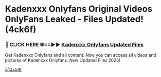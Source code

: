 # Kadenxxx Onlyfans Original Videos 0nlyFans Leaked - Files Updated! (4ck6f)

<h3>🔴 CLICK HERE 🌐==►► <a href="https://tinyurl.com/ehrbuxhb" rel="nofollow">Kadenxxx Onlyfans Updated Files</a></h3>

Get Kadenxxx Onlyfans and all content. Now you can access all videos and pictures of Kadenxxx Onlyfans. New Updated Files 2025!

[![4ck6f](https://i.imgur.com/lVYEuWS.gif)](https://tinyurl.com/ehrbuxhb)

